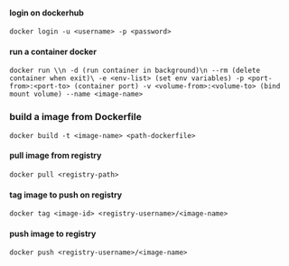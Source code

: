 #### login on dockerhub
`docker login -u <username> -p <password>`

#### run a container docker
`docker run \\n
  -d (run container in background)\n
  --rm (delete container when exit)\
  -e <env-list> (set env variables)
  -p <port-from>:<port-to> (container port)
  -v <volume-from>:<volume-to> (bind mount volume)
  --name <image-name>`

### build a image from Dockerfile
`docker build -t <image-name> <path-dockerfile>`

#### pull image from registry
`docker pull <registry-path>`

#### tag image to push on registry
`docker tag <image-id> <registry-username>/<image-name>`

#### push image to registry
`docker push <registry-username>/<image-name>`
